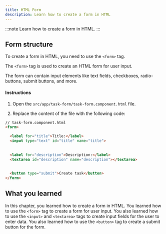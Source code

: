 ```yaml
---
title: HTML Form
description: Learn how to create a form in HTML
---
```


:::note
Learn how to create a form in HTML.
:::

## Form structure

To create a form in HTML, you need to use the `<form>` tag.

The `<form>` tag is used to create an HTML form for user input.

The form can contain input elements like text fields, checkboxes, radio-buttons, submit buttons, and more.

#### Instructions

1. Open the `src/app/task-form/task-form.component.html` file.

2. Replace the content of the file with the following code:

```html ins={"Add an input for the task title with its label": 3-5} ins={"Add a textarea for the task description with its label": 7-9} ins={"Add a submit button": 11-12}
// task-form.component.html
<form>

  <label for="title">Title:</label>
  <input type="text" id="title" name="title">
  
  
  <label for="description">Description:</label>
  <textarea id="description" name="description"></textarea>
  
  
  <button type="submit">Create task</button>
</form>
```

## What you learned

In this chapter, you learned how to create a form in HTML. You learned how to use the `<form>` tag to create a form for user input. You also learned how to use the `<input>` and `<textarea>` tags to create input fields for the user to enter data. You also learned how to use the `<button>` tag to create a submit button for the form.
